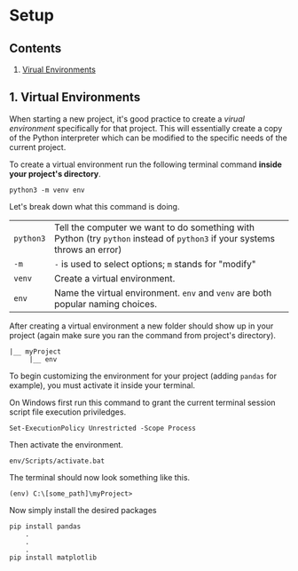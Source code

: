 # Setup

## Contents

1. [Virual Environments](#1-virtual-environments)

## 1. Virtual Environments

When starting a new project, it's good practice to create a _virual environment_ specifically for that project. This will essentially create a copy of the Python interpreter which can be modified to the specific needs of the current project.

To create a virtual environment run the following terminal command **inside your project's directory**.

```terminal
python3 -m venv env
```

Let's break down what this command is doing.

|           |                                                                                                                           |
| --------- | ------------------------------------------------------------------------------------------------------------------------- |
| `python3` | Tell the computer we want to do something with Python (try `python` instead of `python3` if your systems throws an error) |
| `-m`      | `-` is used to select options; `m` stands for "modify"                                                                    |
| `venv`    | Create a virtual environment.                                                                                             |
| `env`     | Name the virtual environment. `env` and `venv` are both popular naming choices.                                           |

After creating a virtual environment a new folder should show up in your project (again make sure you ran the command from project's directory).

```
|__ myProject
     |__ env
```

To begin customizing the environment for your project (adding `pandas` for example), you must activate it inside your terminal.

On Windows first run this command to grant the current terminal session script file execution priviledges.

```
Set-ExecutionPolicy Unrestricted -Scope Process
```

Then activate the environment.

```
env/Scripts/activate.bat
```

The terminal should now look something like this.

```terminal
(env) C:\[some_path]\myProject>
```

Now simply install the desired packages

```terminal
pip install pandas
    .
    .
    .
pip install matplotlib
```
